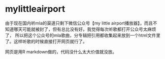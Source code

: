 # mylittleairport

由于现在国内听mla的渠道只剩下微信公众号【my little airport播放器】，而且不知道哪天可能就被封了，但有总比没有好。我觉得每次听歌都打开公众号太麻烦了，
所以把这个公众号的mla歌曲，分专辑把引用都收集起来放到一个html文件里了。这样听歌的时候直接打开网页就行了。

网页是用R markdown做的，代码没什么太大价值就没放。
